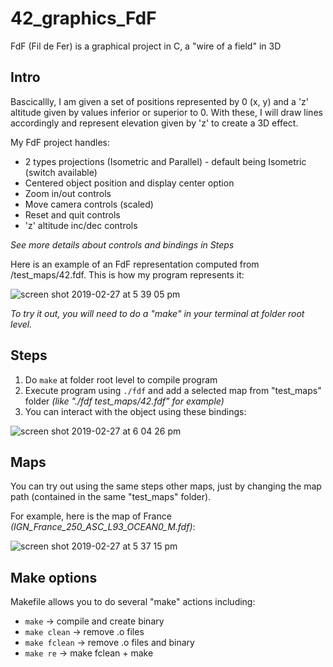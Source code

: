 # 42_graphics_FdF
FdF (Fil de Fer) is a graphical project in C, a "wire of a field" in 3D

## Intro

Bascicallly, I am given a set of positions represented by 0 (x, y) and a 'z' altitude given by values inferior or superior to 0. With these, I will draw lines accordingly and represent elevation given by 'z' to create a 3D effect.

My FdF project handles:
* 2 types projections (Isometric and Parallel) - default being Isometric (switch available)
* Centered object position and display center option
* Zoom in/out controls
* Move camera controls (scaled)
* Reset and quit controls
* 'z' altitude inc/dec controls

*See more details about controls and bindings in Steps*

Here is an example of an FdF representation computed from /test_maps/42.fdf.
This is how my program represents it:

![screen shot 2019-02-27 at 5 39 05 pm](https://user-images.githubusercontent.com/45239771/53507366-0859b100-3ab8-11e9-8f19-7791b1e78d07.png)

*To try it out, you will need to do a "make" in your terminal at folder root level.*

## Steps

1. Do `make` at folder root level to compile program
2. Execute program using `./fdf` and add a selected map from "test_maps" folder *(like "./fdf test_maps/42.fdf" for example)*
3. You can interact with the object using these bindings:

![screen shot 2019-02-27 at 6 04 26 pm](https://user-images.githubusercontent.com/45239771/53508526-37712200-3aba-11e9-820e-814db0165741.png)

## Maps

You can try out using the same steps other maps, just by changing the map path (contained in the same "test_maps" folder).

For example, here is the map of France *(IGN_France_250_ASC_L93_OCEAN0_M.fdf)*:

![screen shot 2019-02-27 at 5 37 15 pm](https://user-images.githubusercontent.com/45239771/53508696-8cad3380-3aba-11e9-8b04-4e3cd18497ef.png)

## Make options

Makefile allows you to do several "make" actions including:
* `make` -> compile and create binary
* `make clean` -> remove .o files
* `make fclean` -> remove .o files and binary
* `make re` -> make fclean + make
